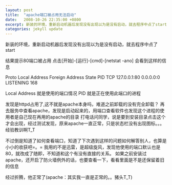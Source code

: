 ```yaml
---
layout: post
title:  "apache端口被占用无法启动"
date:   2008-10-26 22:35:00 +0800
excerpt: 新装的环境，重新启动机器后发现没有出现以为是没有启动，就去程序中点了start
categories: jekyll update
---   
```

<!--markdown-->新装的环境，重新启动机器后发现没有出现以为是没有启动，就去程序中点了start
结果提示80端口被占用
点击[开始]-[运行]-[cmd]-[netstat -ano]
会看到这样的信息

Proto Local Address          Foreign Address        State           PID
TCP    127.0.0.1:80           0.0.0.0:0              LISTENING       168

Local Address 就是使用的端口情况
PID            就是正在使用此端口的进程


<!--more-->


发现是httpd占用了,这不就是apache本身吗，难道之前卸载的没有完全卸载？
再去服务中查看apache，发现是启动起来的，用端口查看软件也发现这个进程的使用者是自己现在再用的apache的目录
打电话问同学，说是要到安装目录点击这个才会出现，经过测试发现，原来apache一直正常，只是状态栏没有出现图标。。。经验教训啊T_T

不过倒是知道了如何查看端口，知道了下次遇到这样的问题如何解答别人，也算是小小的收获吧=。=
我用的不是迅雷，是超级旋风，发现他使用的端口默认也是80，就改成了随即，不知道和这个有没有直接的关系。
如果之前安装过apache，还开启了防火墙例外的话，也要查看一下，看看里面是不是还保留着旧的信息

经过折腾，他正常了(apache：其实我一直是正常的。。猪头T_T)

